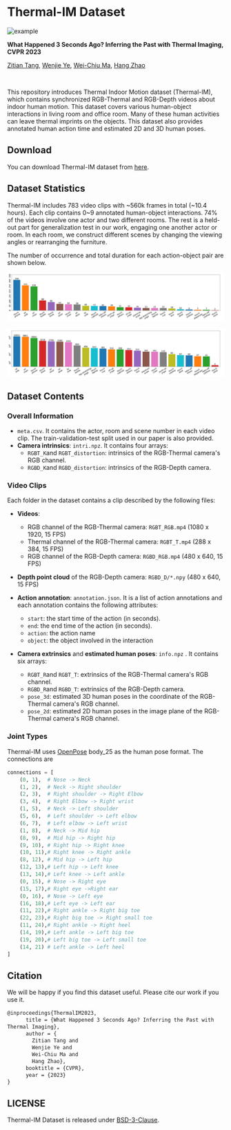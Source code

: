 # Thermal-IM Dataset

![example](assets/example.gif)

**What Happened 3 Seconds Ago? Inferring the Past with Thermal Imaging, CVPR 2023**

[Zitian Tang](https://zitiantang.github.io/), [Wenjie Ye](https://github.com/Anson529), [Wei-Chiu Ma](http://people.csail.mit.edu/weichium/), [Hang Zhao](https://hangzhaomit.github.io/)

<br>

This repository introduces Thermal Indoor Motion dataset (Thermal-IM), which contains synchronized RGB-Thermal and RGB-Depth videos about indoor human motion. This dataset covers various human-object interactions in living room and office room. Many of these human activities can leave thermal imprints on the objects. This dataset also provides annotated human action time and estimated 2D and 3D human poses.

## Download

You can download Thermal-IM dataset from [here](https://drive.google.com/drive/folders/1oH3uHXeQAIfeHAsz2CFRxPKUJmC-x9sx?usp=share_link).

## Dataset Statistics

Thermal-IM includes 783 video clips with \~560k frames in total (\~10.4 hours). Each clip contains 0\~9 annotated human-object interactions. 74% of the videos involve one actor and two different rooms. The rest is a held-out part for generalization test in our work, engaging one another actor or room. In each room, we construct different scenes by changing the viewing angles or rearranging the furniture.

The number of occurrence and total duration for each action-object pair are shown below.

![count](assets/count.png)

![time](assets/time.png)

## Dataset Contents

### Overall Information

+ `meta.csv`. It contains the actor, room and scene number in each video clip. The train-validation-test split used in our paper is also provided.
+ **Camera intrinsics**: `intri.npz`. It contains four arrays:
  + `RGBT_K`and `RGBT_distortion`: intrinsics of the RGB-Thermal camera's RGB channel.
  + `RGBD_K`and `RGBD_distortion`: intrinsics of the RGB-Depth camera.

### Video Clips

Each folder in the dataset contains a clip described by the following files:

+ **Videos**:
  + RGB channel of the RGB-Thermal camera: `RGBT_RGB.mp4` (1080 x 1920, 15 FPS)
  + Thermal channel of the RGB-Thermal camera: `RGBT_T.mp4` (288 x 384, 15 FPS)
  + RGB channel of the RGB-Depth camera: `RGBD_RGB.mp4` (480 x 640, 15 FPS)
+ **Depth point cloud** of the RGB-Depth camera: `RGBD_D/*.npy` (480 x 640, 15 FPS)
+ **Action annotation**: `annotation.json`. It is a list of action annotations and each annotation contains the following attributes:
  + `start`: the start time of the action (in seconds).
  + `end`: the end time of the action (in seconds).
  + `action`: the action name
  + `object`: the object involved in the interaction

+ **Camera extrinsics** and **estimated human poses**: `info.npz` . It contains six arrays:
  + `RGBT_R`and `RGBT_T`: extrinsics of the RGB-Thermal camera's RGB channel.
  + `RGBD_R`and `RGBD_T`: extrinsics of the RGB-Depth camera.
  + `pose_3d`: estimated 3D human poses in the coordinate of the RGB-Thermal camera's RGB channel.
  + `pose_2d`: estimated 2D human poses in the image plane of the RGB-Thermal camera's RGB channel.

### Joint Types

Thermal-IM uses [OpenPose](https://github.com/CMU-Perceptual-Computing-Lab/openpose) body_25 as the human pose format. The connections are

```python
connections = [
    (0, 1),  # Nose -> Neck
    (1, 2),  # Neck -> Right shoulder
    (2, 3),  # Right shoulder -> Right Elbow
    (3, 4),  # Right Elbow -> Right wrist
    (1, 5),  # Neck -> Left shoulder
    (5, 6),  # Left shoulder -> Left elbow
    (6, 7),  # Left elbow -> Left wrist
    (1, 8),  # Neck -> Mid hip
    (8, 9),  # Mid hip -> Right hip
    (9, 10), # Right hip -> Right knee
    (10, 11),# Right knee -> Right ankle
    (8, 12), # Mid hip -> Left hip
    (12, 13),# Left hip -> Left knee
    (13, 14),# Left knee -> Left ankle
    (0, 15), # Nose -> Right eye
    (15, 17),# Right eye ->Right ear
    (0, 16), # Nose -> Left eye
    (16, 18),# Left eye -> Left ear
    (11, 22),# Right ankle -> Right big toe
    (22, 23),# Right big toe -> Right small toe
    (11, 24),# Right ankle -> Right heel
    (14, 19),# Left ankle -> Left big toe
    (19, 20),# Left big toe -> Left small toe
    (14, 21) # Left ankle -> Left heel
]
```

## Citation

We will be happy if you find this dataset useful. Please cite our work if you use it.

```
@inproceedings{ThermalIM2023,
      title = {What Happened 3 Seconds Ago? Inferring the Past with Thermal Imaging}, 
      author = {
      	Zitian Tang and
      	Wenjie Ye and
      	Wei-Chiu Ma and
      	Hang Zhao},
      booktitle = {CVPR},
      year = {2023}
}
```



## LICENSE

Thermal-IM Dataset is released under [BSD-3-Clause](LICENSE).

